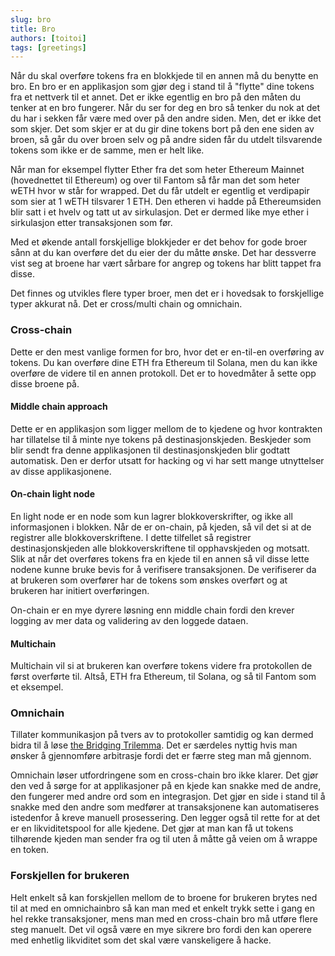 ```yaml
---
slug: bro
title: Bro
authors: [toitoi]
tags: [greetings]
---
```


Når du skal overføre tokens fra en blokkjede til en annen må du benytte en bro. En bro er en applikasjon som gjør deg i stand til å "flytte" dine tokens fra et nettverk til et annet. Det er ikke egentlig en bro på den måten du tenker at en bro fungerer. Når du ser for deg en bro så tenker du nok at det du har i sekken får være med over på den andre siden. Men, det er ikke det som skjer. Det som skjer er at du gir dine tokens bort på den ene siden av broen, så går du over broen selv og på andre siden får du utdelt tilsvarende tokens som ikke er de samme, men er helt like. 

Når man for eksempel flytter Ether fra det som heter Ethereum Mainnet (hovednettet til Ethereum) og over til Fantom så får man det som heter wETH hvor w står for wrapped. Det du får utdelt er egentlig et verdipapir som sier at 1 wETH tilsvarer 1 ETH. Den etheren vi hadde på Ethereumsiden blir satt i et hvelv og tatt ut av sirkulasjon. Det er dermed like mye ether i sirkulasjon etter transaksjonen som før. 

Med et økende antall forskjellige blokkjeder er det behov for gode broer sånn at du kan overføre det du eier der du måtte ønske. Det har dessverre vist seg at broene har vært sårbare for angrep og tokens har blitt tappet fra disse. 

Det finnes og utvikles flere typer broer, men det er i hovedsak to forskjellige typer akkurat nå. Det er cross/multi chain og omnichain. 

### Cross-chain
Dette er den mest vanlige formen for bro, hvor det er en-til-en overføring av tokens. Du kan overføre dine ETH fra Ethereum til Solana, men du kan ikke overføre de videre til en annen protokoll. Det er to hovedmåter å sette opp disse broene på.

#### Middle chain approach
Dette er en applikasjon som ligger mellom de to kjedene og hvor kontrakten har tillatelse til å minte nye tokens på destinasjonskjeden. Beskjeder som blir sendt fra denne applikasjonen til destinasjonskjeden blir godtatt automatisk. Den er derfor utsatt for hacking og vi har sett mange utnyttelser av disse applikasjonene. 

#### On-chain light node
En light node er en node som kun lagrer blokkoverskrifter, og ikke all informasjonen i blokken. Når de er on-chain, på kjeden, så vil det si at de registrer alle blokkoverskriftene. I dette tilfellet så registrer destinasjonskjeden alle blokkoverskriftene til opphavskjeden og motsatt. Slik at når det overføres tokens fra en kjede til en annen så vil disse lette nodene kunne bruke bevis for å verifisere transaksjonen. De verifiserer da at brukeren som overfører har de tokens som ønskes overført og at brukeren har initiert overføringen. 

On-chain er en mye dyrere løsning enn middle chain fordi den krever logging av mer data og validering av den loggede dataen.  

#### Multichain
Multichain vil si at brukeren kan overføre tokens videre fra protokollen de først overførte til. Altså, ETH fra Ethereum, til Solana, og så til Fantom som et eksempel. 


### Omnichain

Tillater kommunikasjon på tvers av to protokoller samtidig og kan dermed bidra til å løse [the Bridging Trilemma](/konsepter/viderekommende/bridgingtrilemma.md). Det er særdeles nyttig hvis man ønsker å gjennomføre arbitrasje fordi det er færre steg man må gjennom. 

Omnichain løser utfordringene som en cross-chain bro ikke klarer. Det gjør den ved å sørge for at applikasjoner på en kjede kan snakke med de andre, den fungerer med andre ord som en integrasjon. Det gjør en side i stand til å snakke med den andre som medfører at transaksjonene kan automatiseres istedenfor å kreve manuell prosessering. Den legger også til rette for at det er en likviditetspool for alle kjedene. Det gjør at man kan få ut tokens tilhørende kjeden man sender fra og til uten å måtte gå veien om å wrappe en token. 

### Forskjellen for brukeren

Helt enkelt så kan forskjellen mellom de to broene for brukeren brytes ned til at med en omnichainbro så kan man med et enkelt trykk sette i gang en hel rekke transaksjoner, mens man med en cross-chain bro må utføre flere steg manuelt. Det vil også være en mye sikrere bro fordi den kan operere med enhetlig likviditet som det skal være vanskeligere å hacke. 

